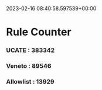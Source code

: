 2023-02-16 08:40:58.597539+00:00
# Rule Counter 
 ### UCATE : 383342

 ### Veneto : 89546

 ### Allowlist : 13929